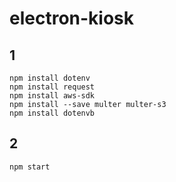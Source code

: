 # electron-kiosk

## 1
```
npm install dotenv
npm install request
npm install aws-sdk
npm install --save multer multer-s3
npm install dotenvb
```
## 2
```
npm start
```